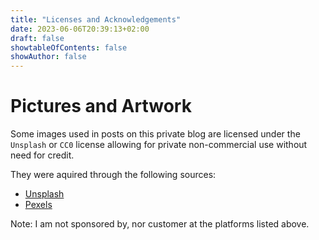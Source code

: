 ```yaml
---
title: "Licenses and Acknowledgements"
date: 2023-06-06T20:39:13+02:00
draft: false
showtableOfContents: false
showAuthor: false
---
```


# Pictures and Artwork

Some images used in posts on this private blog are licensed under the `Unsplash` or `CC0` license allowing for private
non-commercial use without need for credit.

They were aquired through the following sources:

- [Unsplash](https://www.unsplash.com)
- [Pexels](https://www.pexels.com)

Note: I am not sponsored by, nor customer at the platforms listed above.
